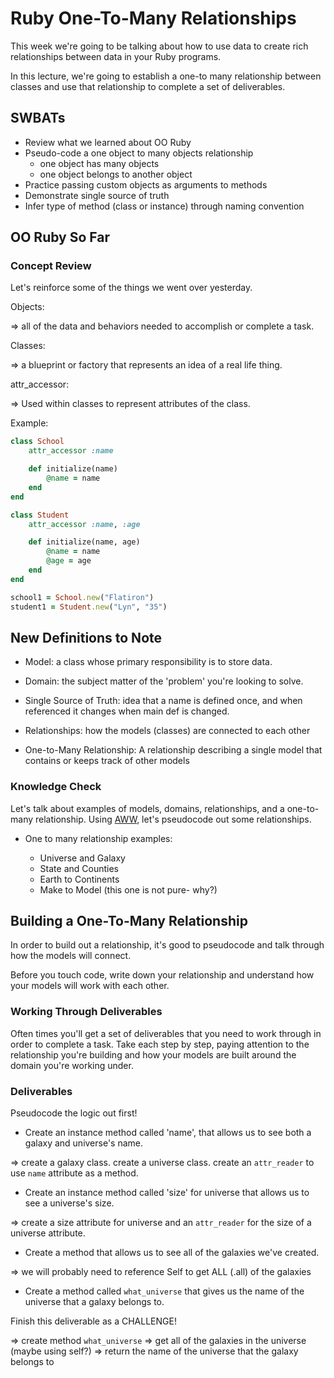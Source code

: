 # Ruby One-To-Many Relationships

This week we're going to be talking about how to use data to create rich relationships between data in your Ruby programs.

In this lecture, we're going to establish a one-to many relationship between classes and use that relationship to complete a set of deliverables.

## SWBATs

- Review what we learned about OO Ruby
- Pseudo-code a one object to many objects relationship 
    - one object has many objects 
    - one object belongs to another object
- Practice passing custom objects as arguments to methods 
- Demonstrate single source of truth 
- Infer type of method (class or instance) through naming convention


## OO Ruby So Far

### Concept Review
Let's reinforce some of the things we went over yesterday. 

Objects: 

=> all of the data and behaviors needed to accomplish or complete a task.

Classes: 

=> a blueprint or factory that represents an idea of a real life thing. 

attr_accessor: 

=> Used within classes to represent attributes of the class. 

Example: 

```rb
class School 
    attr_accessor :name 

    def initialize(name)
        @name = name
    end
end

class Student
    attr_accessor :name, :age

    def initialize(name, age)
        @name = name
        @age = age
    end
end

school1 = School.new("Flatiron")
student1 = Student.new("Lyn", "35")
```

## New Definitions to Note 

- Model: a class whose primary responsibility is to store data. 

- Domain: the subject matter of the 'problem' you're looking to solve.

- Single Source of Truth: idea that a name is defined once, and when referenced it changes when main def is changed.

- Relationships: how the models (classes) are connected to each other

- One-to-Many Relationship: A relationship describing a single model that contains or keeps track of other models


### Knowledge Check 

Let's talk about examples of models, domains, relationships, and a one-to-many relationship. Using [AWW](https://awwapp.com/#), let's pseudocode out some relationships. 

- One to many relationship examples: 

    - Universe and Galaxy
    - State and Counties
    - Earth to Continents
    - Make to Model (this one is not pure- why?)


## Building a One-To-Many Relationship

In order to build out a relationship, it's good to pseudocode and talk through how the models will connect.

Before you touch code, write down your relationship and understand how your models will work with each other.

### Working Through Deliverables

Often times you'll get a set of deliverables that you need to work through in order to complete a task. Take each step by step, paying attention to the relationship you're building and how your models are built around the domain you're working under.

### Deliverables 

Pseudocode the logic out first! 

- Create an instance method called 'name', that allows us to see both a galaxy and universe's name. 

=> create a galaxy class. create a universe class. create an `attr_reader` to use `name` attribute as a method.

- Create an instance method called 'size' for universe that allows us to see a universe's size.

=> create a size attribute for universe and an `attr_reader` for the size of a universe attribute.

- Create a method that allows us to see all of the galaxies we've created.

=> we will probably need to reference Self to get ALL (.all) of the galaxies

- Create a method called `what_universe` that gives us the name of the universe that a galaxy belongs to. 

Finish this deliverable as a CHALLENGE! 

=> create method `what_universe`
=> get all of the galaxies in the universe (maybe using self?)
=> return the name of the universe that the galaxy belongs to



